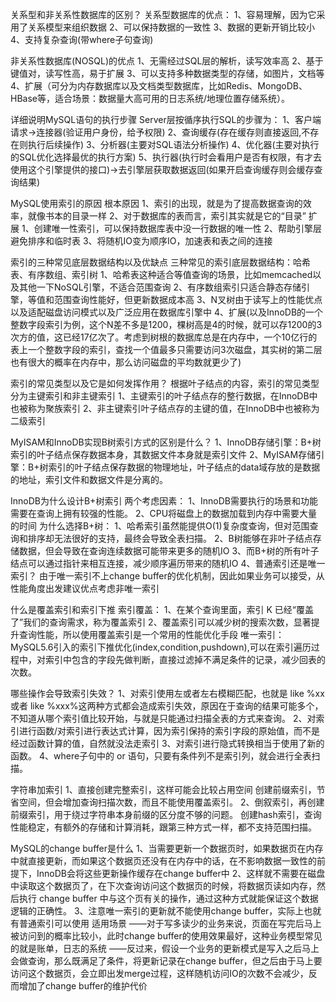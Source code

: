 关系型和非关系性数据库的区别？
关系型数据库的优点：
1、容易理解，因为它采用了关系模型来组织数据
2、可以保持数据的一致性
3、数据的更新开销比较小
4、支持复杂查询(带where子句查询)

非关系性数据库(NOSQL)的优点
1、无需经过SQL层的解析，读写效率高
2、基于键值对，读写性高，易于扩展
3、可以支持多种数据类型的存储，如图片，文档等
4、扩展（可分为内存数据库以及文档类型数据库，比如Redis、MongoDB、HBase等，适合场景：数据量大高可用的日志系统/地理位置存储系统）。

详细说明MySQL语句的执行步骤
Server层按循序执行SQL的步骤为：
1、客户端请求->连接器(验证用户身份，给予权限)
2、查询缓存(存在缓存则直接返回,不存在则执行后续操作)
3、分析器(主要对SQL语法分析操作)
4、优化器(主要对执行的SQL优化选择最优的执行方案)
5、执行器(执行时会看用户是否有权限，有才去使用这个引擎提供的接口)->去引擎层获取数据返回(如果开启查询缓存则会缓存查询结果)

MySQL使用索引的原因
根本原因
1、索引的出现，就是为了提高数据查询的效率，就像书本的目录一样
2、对于数据库的表而言，索引其实就是它的“目录”
扩展
1、创建唯一性索引，可以保持数据库表中没一行数据的唯一性
2、帮助引擎层避免排序和临时表
3、将随机IO变为顺序IO，加速表和表之间的连接

索引的三种常见底层数据结构以及优缺点
三种常见的索引底层数据结构：哈希表、有序数组、索引树
1、哈希表这种适合等值查询的场景，比如memcached以及其他一下NoSQL引擎，不适合范围查询
2、有序数组索引只适合静态存储引擎，等值和范围查询性能好，但更新数据成本高
3、N叉树由于读写上的性能优点以及适配磁盘访问模式以及广泛应用在数据库引擎中
4、扩展(以及InnoDB的一个整数字段索引为例，这个N差不多是1200，棵树高是4的时候，就可以存1200的3次方的值，这已经17亿次了。考虑到树根的数据库总是在内存中，一个10亿行的表上一个整数字段的索引，查找一个值最多只需要访问3次磁盘，其实树的第二层也有很大的概率在内存中，那么访问磁盘的平均数就更少了)

索引的常见类型以及它是如何发挥作用？
根据叶子结点的内容，索引的常见类型分为主键索引和非主键索引
1、主键索引的叶子结点存的整行数据，在InnoDB中也被称为聚族索引
2、非主键索引叶子结点存的主键的值，在InnoDB中也被称为二级索引

MyISAM和InnoDB实现B树索引方式的区别是什么？
1、InnoDB存储引擎：B+树索引的叶子结点保存数据本身，其数据文件本身就是索引文件
2、MyISAM存储引擎：B+树索引的叶子结点保存数据的物理地址，叶子结点的data域存放的是数据的地址，索引文件和数据文件是分离的。

InnoDB为什么设计B+树索引
两个考虑因素：
1、InnoDB需要执行的场景和功能需要在查询上拥有较强的性能。
2、CPU将磁盘上的数据加载到内存中需要大量的时间
为什么选择B+树：
1、哈希索引虽然能提供O(1)复杂度查询，但对范围查询和排序却无法很好的支持，最终会导致全表扫描。
2、B树能够在非叶子结点存储数据，但会导致在查询连续数据可能带来更多的随机IO
3、而B+树的所有叶子结点可以通过指针来相互连接，减少顺序遍历带来的随机IO
4、普通索引还是唯一索引？
    由于唯一索引不上change buffer的优化机制，因此如果业务可以接受，从性能角度出发建议优点考虑非唯一索引
    
什么是覆盖索引和索引下推
索引覆盖：
1、在某个查询里面，索引 K 已经“覆盖了”我们的查询需求，称为覆盖索引
2、覆盖索引可以减少树的搜索次数，显著提升查询性能，所以使用覆盖索引是一个常用的性能优化手段
唯一索引：
MySQL5.6引入的索引下推优化(index,condition,pushdown),可以在索引遍历过程中，对索引中包含的字段先做判断，直接过滤掉不满足条件的记录，减少回表的次数。

哪些操作会导致索引失效？
1、对索引使用左或者左右模糊匹配，也就是 like %xx 或者 like %xxx%这两种方式都会造成索引失效，原因在于查询的结果可能多个，不知道从哪个索引值比较开始，与就是只能通过扫描全表的方式来查询。
2、对索引进行函数/对索引进行表达式计算，因为索引保持的索引字段的原始值，而不是经过函数计算的值，自然就没法走索引
3、对索引进行隐式转换相当于使用了新的函数。
4、where子句中的 or 语句，只要有条件列不是索引列，就会进行全表扫描。

字符串加索引
1、直接创建完整索引，这样可能会比较占用空间
创建前缀索引，节省空间，但会增加查询扫描次数，而且不能使用覆盖索引。
2、倒叙索引，再创建前缀索引，用于绕过字符串本身前缀的区分度不够的问题。
创建hash索引，查询性能稳定，有额外的存储和计算消耗，跟第三种方式一样，都不支持范围扫描。

MySQL的change buffer是什么
1、当需要更新一个数据页时，如果数据页在内存中就直接更新，而如果这个数据页还没有在内存中的话，在不影响数据一致性的前提下，InnoDB会将这些更新操作缓存在change buffer中
2、这样就不需要在磁盘中读取这个数据页了，在下次查询访问这个数据页的时候，将数据页读如内存，然后执行 change buffer 中与这个页有关的操作，通过这种方式就能保证这个数据逻辑的正确性。
3、注意唯一索引的更新就不能使用change buffer，实际上也就有普通索引可以使用
适用场景
    ——对于写多读少的业务来说，页面在写完后马上被访问到的概率比较小，此时change buffer的使用效果最好，这种业务模型常见的就是账单，日志的系统
    ——反过来，假设一个业务的更新模式是写入之后马上会做查询，那么既满足了条件，将更新记录在change buffer，但之后由于马上要访问这个数据页，会立即出发merge过程，这样随机访问IO的次数不会减少，反而增加了change buffer的维护代价
    
    